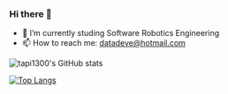 ### Hi there 👋

<!--
**tapi1300/tapi1300**  is a ✨ _special_ ✨ repository because its `README.md` (this file) appears on your GitHub profile.
-->

+ 🤖 I’m currently studing Software Robotics Engineering
+ 📫 How to reach me: datadeve@hotmail.com

![tapi1300's GitHub stats](https://github-readme-stats.vercel.app/api?username=tapi1300&show_icons=true&theme=react)

[![Top Langs](https://github-readme-stats.vercel.app/api/top-langs/?username=tapi1300)](https://github.com/anuraghazra/github-readme-stats)
